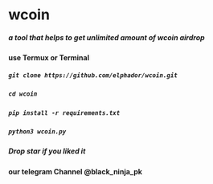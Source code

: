 # wcoin
##### a tool that helps to get unlimited amount of wcoin airdrop
#### use Termux or Terminal  

##### `git clone https://github.com/elphador/wcoin.git`
##### `cd wcoin`
##### `pip install -r requirements.txt`
##### `python3 wcoin.py`

##### Drop star if you liked it
#### our telegram Channel @black_ninja_pk

